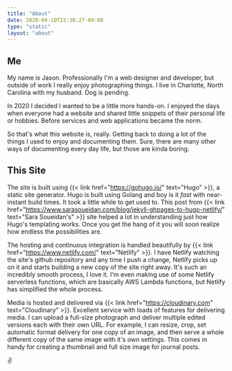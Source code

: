 ```yaml
---
title: "About"
date: 2020-04-10T22:30:27-04:00
type: "static"
layout: "about"
---
```


## Me

My name is Jason. Professionally I'm a web designer and developer, but outside of work I really enjoy photographing things. I live in Charlotte, North Carolina with my husband. Dog is pending.

In 2020 I decided I wanted to be a little more hands-on. I enjoyed the days when everyone had a website and shared little snippets of their personal life or hobbies. Before services and web applications became the norm.

So that's what this website is, really. Getting back to doing a lot of the things I used to enjoy and documenting them. Sure, there are many other ways of documenting every day life, but those are kinda boring.

## This Site

The site is built using {{< link href="https://gohugo.io/" text="Hugo" >}}, a static site generator. Hugo is built using Golang and boy is it _fast_ with near-instant build times. It took a little while to get used to. This post from {{< link href="https://www.sarasoueidan.com/blog/jekyll-ghpages-to-hugo-netlify/" text="Sara Soueidan's" >}} site helped a lot in understanding just how Hugo's templating works. Once you get the hang of it you will soon realize how endless the possibilities are.

The hosting and continuous integration is handled beautifully by {{< link href="https://www.netlify.com/" text="Netlify" >}}. I have Netlify watching the site's github repository and any time I push a change, Netlify picks up on it and starts building a new copy of the site right away. It's such an incredibly smooth process, I love it. I'm even making use of some Netlify serverless functions, which are basically AWS Lambda functions, but Netlify has simplified the whole process.

Media is hosted and delivered via {{< link href="https://cloudinary.com" text="Cloudinary" >}}. Excellent service with loads of features for delivering media. I can upload a full-size photograph and deliver multiple edited versions each with their own URL. For example, I can resize, crop, set automatic format delivery for one copy of an image, and then serve a whole different copy of the same image with it's own settings. This comes in handy for creating a thumbnail and full size image for journal posts.

✌️
